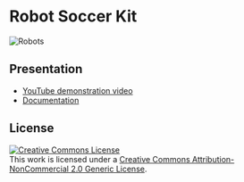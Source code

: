 # Robot Soccer Kit

![Robots](/docs/imgs/cover.jpg)

## Presentation

* [YouTube demonstration video](https://www.youtube.com/watch?v=4NFXbaom7YQ)
* [Documentation](https://robot-soccer-kit.github.io)

## License

<a rel="license" href="http://creativecommons.org/licenses/by-nc/2.0/"><img alt="Creative Commons License" style="border-width:0" src="https://i.creativecommons.org/l/by-nc/2.0/88x31.png" /></a><br />This work is licensed under a <a rel="license" href="http://creativecommons.org/licenses/by-nc/2.0/">Creative Commons Attribution-NonCommercial 2.0 Generic License</a>.
